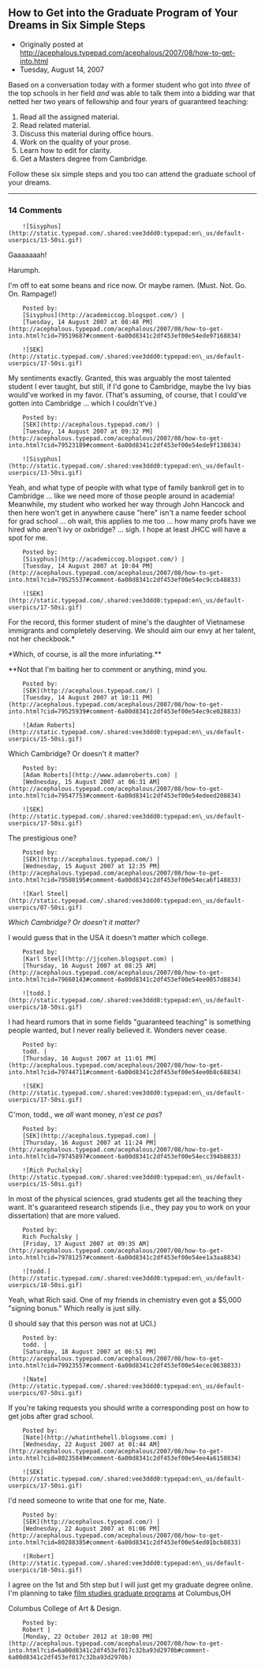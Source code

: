 ## How to Get into the Graduate Program of Your Dreams in Six Simple Steps

 * Originally posted at http://acephalous.typepad.com/acephalous/2007/08/how-to-get-into.html
 * Tuesday, August 14, 2007



Based on a conversation today with a former student who got into _three_ of the top schools in her field _and_ was able to talk them into a bidding war that netted her two years of fellowship and four years of guaranteed teaching:

1.  Read all the assigned material.
2.  Read related material.
3.  Discuss this material during office hours.
4.  Work on the quality of your prose.
5.  Learn how to edit for clarity.
6.  Get a Masters degree from Cambridge.

Follow these six simple steps and you too can attend the graduate school of your dreams.  

		

* * *

### 14 Comments 

		

                
[]()

	

		![Sisyphus](http://static.typepad.com/.shared:vee3ddd0:typepad:en\_us/default-userpics/13-50si.gif)
	

	

		

Gaaaaaaah!

Harumph. 

I'm off to eat some beans and rice now. Or maybe ramen. (Must. Not. Go. On. Rampage!)

	

		Posted by:
		[Sisyphus](http://academiccog.blogspot.com/) |
		[Tuesday, 14 August 2007 at 08:48 PM](http://acephalous.typepad.com/acephalous/2007/08/how-to-get-into.html?cid=79519687#comment-6a00d8341c2df453ef00e54ede97168834)

[]()

	

		![SEK](http://static.typepad.com/.shared:vee3ddd0:typepad:en\_us/default-userpics/17-50si.gif)
	

	

		

My sentiments exactly.  Granted, this was arguably the most talented student I ever taught, but still, if I'd gone to Cambridge, maybe the Ivy bias would've worked in my favor.  (That's assuming, of course, that I could've gotten into Cambridge ... which I couldn't've.)

	

		Posted by:
		[SEK](http://acephalous.typepad.com/) |
		[Tuesday, 14 August 2007 at 09:32 PM](http://acephalous.typepad.com/acephalous/2007/08/how-to-get-into.html?cid=79523189#comment-6a00d8341c2df453ef00e54ede9f138834)

[]()

	

		![Sisyphus](http://static.typepad.com/.shared:vee3ddd0:typepad:en\_us/default-userpics/13-50si.gif)
	

	

		

Yeah, and what type of people with what type of family bankroll get in to Cambridge ... like we need more of those people around in academia! Meanwhile, my student who worked her way through John Hancock and then here won't get in anywhere cause "here" isn't a name feeder school for grad school ... oh wait, this applies to me too ... how many profs have we hired who aren't ivy or oxbridge? ... sigh. I hope at least JHCC will have a spot for me.

	

		Posted by:
		[Sisyphus](http://academiccog.blogspot.com/) |
		[Tuesday, 14 August 2007 at 10:04 PM](http://acephalous.typepad.com/acephalous/2007/08/how-to-get-into.html?cid=79525537#comment-6a00d8341c2df453ef00e54ec9ccb48833)

[]()

	

		![SEK](http://static.typepad.com/.shared:vee3ddd0:typepad:en\_us/default-userpics/17-50si.gif)
	

	

		

For the record, this former student of mine's the daughter of Vietnamese immigrants and completely deserving.  We should aim our envy at her talent, not her checkbook.\*

\*Which, of course, is all the more infuriating.\*\*

\*\*Not that I'm baiting her to comment or anything, mind you.

	

		Posted by:
		[SEK](http://acephalous.typepad.com/) |
		[Tuesday, 14 August 2007 at 10:11 PM](http://acephalous.typepad.com/acephalous/2007/08/how-to-get-into.html?cid=79525939#comment-6a00d8341c2df453ef00e54ec9ce028833)

[]()

	

		![Adam Roberts](http://static.typepad.com/.shared:vee3ddd0:typepad:en\_us/default-userpics/15-50si.gif)
	

	

		

Which Cambridge?  Or doesn't it matter?

	

		Posted by:
		[Adam Roberts](http://www.adamroberts.com) |
		[Wednesday, 15 August 2007 at 06:31 AM](http://acephalous.typepad.com/acephalous/2007/08/how-to-get-into.html?cid=79547753#comment-6a00d8341c2df453ef00e54edeed208834)

[]()

	

		![SEK](http://static.typepad.com/.shared:vee3ddd0:typepad:en\_us/default-userpics/17-50si.gif)
	

	

		

The prestigious one?  

	

		Posted by:
		[SEK](http://acephalous.typepad.com/) |
		[Wednesday, 15 August 2007 at 12:35 PM](http://acephalous.typepad.com/acephalous/2007/08/how-to-get-into.html?cid=79580195#comment-6a00d8341c2df453ef00e54eca6f148833)

[]()

	

		![Karl Steel](http://static.typepad.com/.shared:vee3ddd0:typepad:en\_us/default-userpics/07-50si.gif)
	

	

		

_Which Cambridge? Or doesn't it matter?_

I would guess that in the USA it doesn't matter which college.

	

		Posted by:
		[Karl Steel](http://jjcohen.blogspot.com) |
		[Thursday, 16 August 2007 at 08:25 AM](http://acephalous.typepad.com/acephalous/2007/08/how-to-get-into.html?cid=79660143#comment-6a00d8341c2df453ef00e54ee0057d8834)

[]()

	

		![todd.](http://static.typepad.com/.shared:vee3ddd0:typepad:en\_us/default-userpics/18-50si.gif)
	

	

		

I had heard rumors that in some fields "guaranteed teaching" is something people wanted, but I never really believed it. Wonders never cease. 

	

		Posted by:
		todd. |
		[Thursday, 16 August 2007 at 11:01 PM](http://acephalous.typepad.com/acephalous/2007/08/how-to-get-into.html?cid=79744711#comment-6a00d8341c2df453ef00e54ee0b8c68834)

[]()

	

		![SEK](http://static.typepad.com/.shared:vee3ddd0:typepad:en\_us/default-userpics/17-50si.gif)
	

	

		

C'mon, todd., we _all_ want money, _n'est ce pas_?

	

		Posted by:
		[SEK](http://acephalous.typepad.com) |
		[Thursday, 16 August 2007 at 11:24 PM](http://acephalous.typepad.com/acephalous/2007/08/how-to-get-into.html?cid=79745897#comment-6a00d8341c2df453ef00e54ecc394b8833)

[]()

	

		![Rich Puchalsky](http://static.typepad.com/.shared:vee3ddd0:typepad:en\_us/default-userpics/15-50si.gif)
	

	

		

In most of the physical sciences, grad students get all the teaching they want.  It's guaranteed research stipends (i.e., they pay you to work on your dissertation) that are more valued.

	

		Posted by:
		Rich Puchalsky |
		[Friday, 17 August 2007 at 09:35 AM](http://acephalous.typepad.com/acephalous/2007/08/how-to-get-into.html?cid=79781257#comment-6a00d8341c2df453ef00e54ee1a3aa8834)

[]()

	

		![todd.](http://static.typepad.com/.shared:vee3ddd0:typepad:en\_us/default-userpics/18-50si.gif)
	

	

		

Yeah, what Rich said. One of my friends in chemistry even got a $5,000 "signing bonus." Which really is just silly.

(I should say that this person was not at UCI.)

	

		Posted by:
		todd. |
		[Saturday, 18 August 2007 at 06:51 PM](http://acephalous.typepad.com/acephalous/2007/08/how-to-get-into.html?cid=79923557#comment-6a00d8341c2df453ef00e54ecec0638833)

[]()

	

		![Nate](http://static.typepad.com/.shared:vee3ddd0:typepad:en\_us/default-userpics/07-50si.gif)
	

	

		

If you're taking requests you should write a corresponding post on how to get jobs after grad school.   

	

		Posted by:
		[Nate](http://whatinthehell.blogsome.com) |
		[Wednesday, 22 August 2007 at 01:44 AM](http://acephalous.typepad.com/acephalous/2007/08/how-to-get-into.html?cid=80235849#comment-6a00d8341c2df453ef00e54ee4a6158834)

[]()

	

		![SEK](http://static.typepad.com/.shared:vee3ddd0:typepad:en\_us/default-userpics/17-50si.gif)
	

	

		

I'd need someone to write that one for me, Nate.

	

		Posted by:
		[SEK](http://acephalous.typepad.com/) |
		[Wednesday, 22 August 2007 at 01:06 PM](http://acephalous.typepad.com/acephalous/2007/08/how-to-get-into.html?cid=80288385#comment-6a00d8341c2df453ef00e54ed01bcb8833)

[]()

	

		![Robert](http://static.typepad.com/.shared:vee3ddd0:typepad:en\_us/default-userpics/10-50si.gif)
	

	

		

I agree on the 1st and 5th step but I will just get my graduate degree online. I'm planning to take [film studies graduate programs](http://www.gradschools.com/search-programs/film-studies) at  Columbus,OH  

Columbus College of Art & Design. 

	

		Posted by:
		Robert |
		[Monday, 22 October 2012 at 10:00 PM](http://acephalous.typepad.com/acephalous/2007/08/how-to-get-into.html?cid=6a00d8341c2df453ef017c32ba93d2970b#comment-6a00d8341c2df453ef017c32ba93d2970b)

		

        